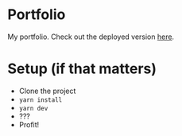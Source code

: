 # Portfolio
My portfolio. Check out the deployed version [here](https://portfolio.tysilio.vercel.app/).

# Setup (if that matters)
- Clone the project
- `yarn install`
- `yarn dev`
- ???
- Profit!
